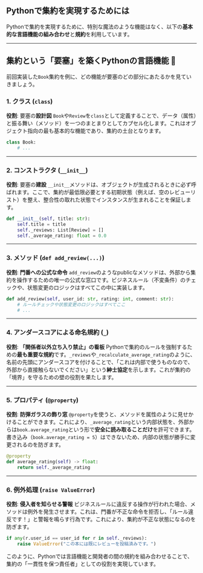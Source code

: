 ## Pythonで集約を実現するためには

Pythonで集約を実現するために、特別な魔法のような機能はなく、以下の**基本的な言語機能の組み合わせ**と**規約**を利用しています。

-----

## 集約という「要塞」を築くPythonの言語機能 🏰

前回実装した`Book`集約を例に、どの機能が要塞のどの部分にあたるかを見ていきましょう。

### 1\. クラス (`class`)

**役割**: 要塞の**設計図**
`Book`や`Review`を`class`として定義することで、データ（属性）と振る舞い（メソッド）を一つのまとまりとしてカプセル化します。これはオブジェクト指向の最も基本的な機能であり、集約の土台となります。

```python
class Book:
    # ...
```

-----

### 2\. コンストラクタ (`__init__`)

**役割**: 要塞の**建設**
`__init__`メソッドは、オブジェクトが生成されるときに必ず呼ばれます。ここで、集約が最低限必要とする初期状態（例えば、空のレビューリスト）を整え、整合性の取れた状態でインスタンスが生まれることを保証します。

```python
def __init__(self, title: str):
    self.title = title
    self._reviews: List[Review] = []
    self._average_rating: float = 0.0
```

-----

### 3\. メソッド (`def add_review(...)`)

**役割**: **門番への公式な命令**
`add_review`のようなpublicなメソッドは、外部から集約を操作するための唯一の公式な窓口です。ビジネスルール（不変条件）のチェックや、状態変更のロジックはすべてこの中に実装します。

```python
def add_review(self, user_id: str, rating: int, comment: str):
    # ルールチェックや状態変更のロジックはすべてここ
    # ...
```

-----

### 4\. アンダースコアによる命名規約 (`_`)

**役割**: **「関係者以外立ち入り禁止」の看板**
Pythonで集約のルールを強制するための**最も重要な規約**です。`_reviews`や`_recalculate_average_rating`のように、名前の先頭にアンダースコアを付けることで、「これは内部で使うものなので、外部から直接触らないでください」という**紳士協定**を示します。これが集約の「境界」を守るための壁の役割を果たします。

-----

### 5\. プロパティ (`@property`)

**役割**: **防弾ガラスの飾り窓**
`@property`を使うと、メソッドを属性のように見せかけることができます。これにより、`_average_rating`という内部状態を、外部からは`book.average_rating`という形で**安全に読み取ることだけ**を許可できます。書き込み（`book.average_rating = 5`）はできないため、内部の状態が勝手に変更されるのを防ぎます。

```python
@property
def average_rating(self) -> float:
    return self._average_rating
```

-----

### 6\. 例外処理 (`raise ValueError`)

**役割**: **侵入者を知らせる警報**
ビジネスルールに違反する操作が行われた場合、メソッドは例外を発生させます。これは、門番が不正な命令を拒否し、「ルール違反です！」と警報を鳴らす行為です。これにより、集約が不正な状態になるのを防ぎます。

```python
if any(r.user_id == user_id for r in self._reviews):
    raise ValueError("この本には既にレビューを投稿済みです。")
```

このように、Pythonでは言語機能と開発者の間の規約を組み合わせることで、集約の「一貫性を保つ責任者」としての役割を実現しています。